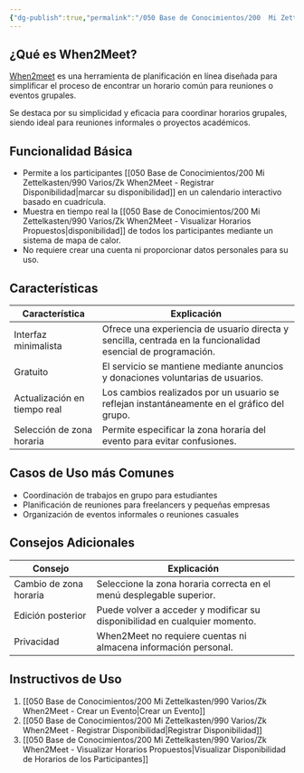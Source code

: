```yaml
---
{"dg-publish":true,"permalink":"/050 Base de Conocimientos/200  Mi Zettelkasten/990 Varios/Zk When2Meet/","tags":["when2meet","reunión"]}
---
```


## ¿Qué es When2Meet?

[When2meet](http://when2meet.ccom) es una herramienta de planificación en línea diseñada para simplificar el proceso de encontrar un horario común para reuniones o eventos grupales. 

Se destaca por su simplicidad y eficacia para coordinar horarios grupales, siendo ideal para reuniones informales o proyectos académicos.

## Funcionalidad Básica

- Permite a los participantes [[050 Base de Conocimientos/200  Mi Zettelkasten/990 Varios/Zk When2Meet - Registrar Disponibilidad\|marcar su disponibilidad]] en un calendario interactivo basado en cuadrícula.
- Muestra en tiempo real la [[050 Base de Conocimientos/200  Mi Zettelkasten/990 Varios/Zk When2Meet - Visualizar Horarios Propuestos\|disponibilidad]] de todos los participantes mediante un sistema de mapa de calor.
- No requiere crear una cuenta ni proporcionar datos personales para su uso.

## Características

| Característica               | Explicación                                                                                                  |
| ---------------------------- | ------------------------------------------------------------------------------------------------------------ |
| Interfaz minimalista         | Ofrece una experiencia de usuario directa y sencilla, centrada en la funcionalidad esencial de programación. |
| Gratuito                     | El servicio se mantiene mediante anuncios y donaciones voluntarias de usuarios.                              |
| Actualización en tiempo real | Los cambios realizados por un usuario se reflejan instantáneamente en el gráfico del grupo.                  |
| Selección de zona horaria    | Permite especificar la zona horaria del evento para evitar confusiones.                                      |

## Casos de Uso más Comunes

- Coordinación de trabajos en grupo para estudiantes
- Planificación de reuniones para freelancers y pequeñas empresas
- Organización de eventos informales o reuniones casuales

## Consejos Adicionales

| Consejo                | Explicación                                                                |
| ---------------------- | -------------------------------------------------------------------------- |
| Cambio de zona horaria | Seleccione la zona horaria correcta en el menú desplegable superior.       |
| Edición posterior      | Puede volver a acceder y modificar su disponibilidad en cualquier momento. |
| Privacidad             | When2Meet no requiere cuentas ni almacena información personal.            |

## Instructivos de Uso

1. [[050 Base de Conocimientos/200  Mi Zettelkasten/990 Varios/Zk When2Meet - Crear un Evento\|Crear un Evento]]
2. [[050 Base de Conocimientos/200  Mi Zettelkasten/990 Varios/Zk When2Meet - Registrar Disponibilidad\|Registrar Disponibilidad]]
3. [[050 Base de Conocimientos/200  Mi Zettelkasten/990 Varios/Zk When2Meet - Visualizar Horarios Propuestos\|Visualizar Disponibilidad de Horarios de los Participantes]]

